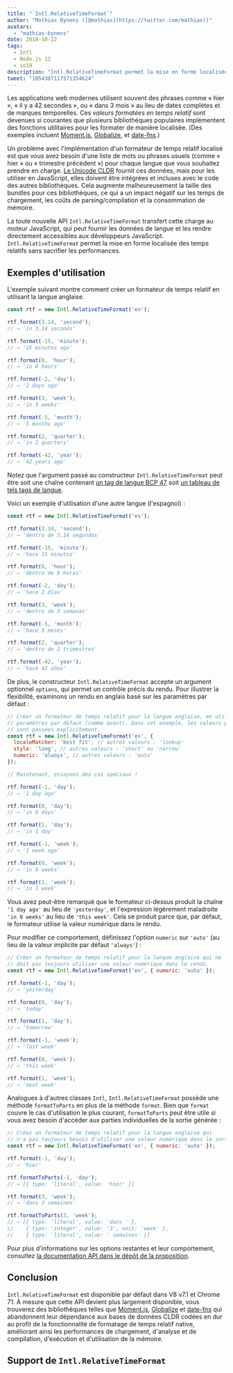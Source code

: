 ```yaml
---
title: "`Intl.RelativeTimeFormat`"
author: "Mathias Bynens ([@mathias](https://twitter.com/mathias))"
avatars: 
  - "mathias-bynens"
date: 2018-10-22
tags: 
  - Intl
  - Node.js 12
  - io19
description: "Intl.RelativeTimeFormat permet la mise en forme localisée des temps relatifs sans sacrifier les performances."
tweet: "1054387117571354624"
---
```

Les applications web modernes utilisent souvent des phrases comme « hier », « il y a 42 secondes », ou « dans 3 mois » au lieu de dates complètes et de marques temporelles. Ces _valeurs formatées en temps relatif_ sont devenues si courantes que plusieurs bibliothèques populaires implémentent des fonctions utilitaires pour les formater de manière localisée. (Des exemples incluent [Moment.js](https://momentjs.com/), [Globalize](https://github.com/globalizejs/globalize), et [date-fns](https://date-fns.org/docs/).)

<!--truncate-->
Un problème avec l'implémentation d'un formateur de temps relatif localisé est que vous avez besoin d'une liste de mots ou phrases usuels (comme « hier » ou « trimestre précédent ») pour chaque langue que vous souhaitez prendre en charge. [Le Unicode CLDR](http://cldr.unicode.org/) fournit ces données, mais pour les utiliser en JavaScript, elles doivent être intégrées et incluses avec le code des autres bibliothèques. Cela augmente malheureusement la taille des bundles pour ces bibliothèques, ce qui a un impact négatif sur les temps de chargement, les coûts de parsing/compilation et la consommation de mémoire.

La toute nouvelle API `Intl.RelativeTimeFormat` transfert cette charge au moteur JavaScript, qui peut fournir les données de langue et les rendre directement accessibles aux développeurs JavaScript. `Intl.RelativeTimeFormat` permet la mise en forme localisée des temps relatifs sans sacrifier les performances.

## Exemples d'utilisation

L'exemple suivant montre comment créer un formateur de temps relatif en utilisant la langue anglaise.

```js
const rtf = new Intl.RelativeTimeFormat('en');

rtf.format(3.14, 'second');
// → 'in 3.14 seconds'

rtf.format(-15, 'minute');
// → '15 minutes ago'

rtf.format(8, 'hour');
// → 'in 8 hours'

rtf.format(-2, 'day');
// → '2 days ago'

rtf.format(3, 'week');
// → 'in 3 weeks'

rtf.format(-5, 'month');
// → '5 months ago'

rtf.format(2, 'quarter');
// → 'in 2 quarters'

rtf.format(-42, 'year');
// → '42 years ago'
```

Notez que l'argument passé au constructeur `Intl.RelativeTimeFormat` peut être soit une chaîne contenant [un tag de langue BCP 47](https://tools.ietf.org/html/rfc5646) soit [un tableau de tels tags de langue](https://developer.mozilla.org/en-US/docs/Web/JavaScript/Reference/Global_Objects/Intl#Locale_identification_and_negotiation).

Voici un exemple d'utilisation d'une autre langue (l'espagnol) :

```js
const rtf = new Intl.RelativeTimeFormat('es');

rtf.format(3.14, 'second');
// → 'dentro de 3,14 segundos'

rtf.format(-15, 'minute');
// → 'hace 15 minutos'

rtf.format(8, 'hour');
// → 'dentro de 8 horas'

rtf.format(-2, 'day');
// → 'hace 2 días'

rtf.format(3, 'week');
// → 'dentro de 3 semanas'

rtf.format(-5, 'month');
// → 'hace 5 meses'

rtf.format(2, 'quarter');
// → 'dentro de 2 trimestres'

rtf.format(-42, 'year');
// → 'hace 42 años'
```

De plus, le constructeur `Intl.RelativeTimeFormat` accepte un argument optionnel `options`, qui permet un contrôle précis du rendu. Pour illustrer la flexibilité, examinons un rendu en anglais basé sur les paramètres par défaut :

```js
// Créer un formateur de temps relatif pour la langue anglaise, en utilisant les
// paramètres par défaut (comme avant). Dans cet exemple, les valeurs par défaut
// sont passées explicitement.
const rtf = new Intl.RelativeTimeFormat('en', {
  localeMatcher: 'best fit', // autres valeurs : 'lookup'
  style: 'long', // autres valeurs : 'short' ou 'narrow'
  numeric: 'always', // autres valeurs : 'auto'
});

// Maintenant, essayons des cas spéciaux !

rtf.format(-1, 'day');
// → '1 day ago'

rtf.format(0, 'day');
// → 'in 0 days'

rtf.format(1, 'day');
// → 'in 1 day'

rtf.format(-1, 'week');
// → '1 week ago'

rtf.format(0, 'week');
// → 'in 0 weeks'

rtf.format(1, 'week');
// → 'in 1 week'
```

Vous avez peut-être remarqué que le formateur ci-dessus produit la chaîne `'1 day ago'` au lieu de `'yesterday'`, et l'expression légèrement maladroite `'in 0 weeks'` au lieu de `'this week'`. Cela se produit parce que, par défaut, le formateur utilise la valeur numérique dans le rendu.

Pour modifier ce comportement, définissez l'option `numeric` sur `'auto'` (au lieu de la valeur implicite par défaut `'always'`) :

```js
// Créer un formateur de temps relatif pour la langue anglaise qui ne
// doit pas toujours utiliser une valeur numérique dans le rendu.
const rtf = new Intl.RelativeTimeFormat('en', { numeric: 'auto' });

rtf.format(-1, 'day');
// → 'yesterday'

rtf.format(0, 'day');
// → 'today'

rtf.format(1, 'day');
// → 'tomorrow'

rtf.format(-1, 'week');
// → 'last week'

rtf.format(0, 'week');
// → 'this week'

rtf.format(1, 'week');
// → 'next week'
```

Analogues à d'autres classes `Intl`, `Intl.RelativeTimeFormat` possède une méthode `formatToParts` en plus de la méthode `format`. Bien que `format` couvre le cas d'utilisation le plus courant, `formatToParts` peut être utile si vous avez besoin d'accéder aux parties individuelles de la sortie générée :

```js
// Créez un formateur de temps relatif pour la langue anglaise qui
// n'a pas toujours besoin d'utiliser une valeur numérique dans la sortie.
const rtf = new Intl.RelativeTimeFormat('en', { numeric: 'auto' });

rtf.format(-1, 'day');
// → 'hier'

rtf.formatToParts(-1, 'day');
// → [{ type: 'literal', value: 'hier' }]

rtf.format(3, 'week');
// → 'dans 3 semaines'

rtf.formatToParts(3, 'week');
// → [{ type: 'literal', value: 'dans ' },
//    { type: 'integer', value: '3', unit: 'week' },
//    { type: 'literal', value: ' semaines' }]
```

Pour plus d'informations sur les options restantes et leur comportement, consultez [la documentation API dans le dépôt de la proposition](https://github.com/tc39/proposal-intl-relative-time#api).

## Conclusion

`Intl.RelativeTimeFormat` est disponible par défaut dans V8 v7.1 et Chrome 71. À mesure que cette API devient plus largement disponible, vous trouverez des bibliothèques telles que [Moment.js](https://momentjs.com/), [Globalize](https://github.com/globalizejs/globalize) et [date-fns](https://date-fns.org/docs/) qui abandonnent leur dépendance aux bases de données CLDR codées en dur au profit de la fonctionnalité de formatage de temps relatif native, améliorant ainsi les performances de chargement, d'analyse et de compilation, d'exécution et d'utilisation de la mémoire.

## Support de `Intl.RelativeTimeFormat`

<feature-support chrome="71 /blog/v8-release-71#javascript-language-features"
                 firefox="65"
                 safari="14"
                 nodejs="12 https://twitter.com/mathias/status/1120700101637353473"
                 babel="non"></feature-support>
